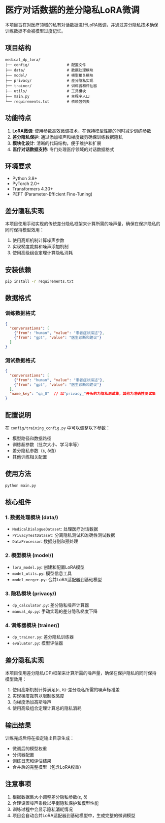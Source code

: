 # 医疗对话数据的差分隐私LoRA微调

本项目旨在对医疗领域的私有对话数据进行LoRA微调，并通过差分隐私技术确保训练数据不会被模型过度记忆。

## 项目结构

```
medical_dp_lora/
├── config/                 # 配置文件
├── data/                   # 数据处理模块
├── model/                  # 模型相关模块
├── privacy/                # 差分隐私实现
├── trainer/                # 训练器和评估器
├── utils/                  # 工具模块
├── main.py                 # 主程序入口
└── requirements.txt        # 依赖包列表
```

## 功能特点

1. **LoRA微调**: 使用参数高效微调技术，在保持模型性能的同时减少训练参数
2. **差分隐私保护**: 通过添加噪声和梯度裁剪确保训练数据隐私
3. **模块化设计**: 清晰的代码结构，便于维护和扩展
4. **医疗对话数据支持**: 专门处理医疗领域的对话数据格式

## 环境要求

- Python 3.8+
- PyTorch 2.0+
- Transformers 4.30+
- PEFT (Parameter-Efficient Fine-Tuning)

## 差分隐私实现

本项目使用手动实现的传统差分隐私框架来计算所需的噪声量，确保在保护隐私的同时保持模型效用：

1. 使用高斯机制计算噪声参数
2. 实现梯度裁剪和噪声添加机制
3. 使用高级组合定理计算隐私消耗

## 安装依赖

```bash
pip install -r requirements.txt
```

## 数据格式

### 训练数据格式
```json
{
  "conversations": [
    {"from": "human", "value": "患者症状描述"},
    {"from": "gpt", "value": "医生诊断和建议"}
  ]
}
```

### 测试数据格式
```json
{
  "conversations": [
    {"from": "human", "value": "患者症状描述"},
    {"from": "gpt", "value": "医生诊断和建议"}
  ],
  "name_key": "qa_0"  // 以"privacy_"开头的为隐私测试集，其他为准确性测试集
}
```

## 配置说明

在 `config/training_config.py` 中可以调整以下参数：

- 模型路径和数据路径
- 训练超参数（批次大小、学习率等）
- 差分隐私参数（ε, δ值）
- 其他训练相关配置

## 使用方法

```bash
python main.py
```

## 核心组件

### 1. 数据处理模块 (data/)
- `MedicalDialogueDataset`: 处理医疗对话数据
- `PrivacyTestDataset`: 分离隐私测试和准确性测试数据
- `DataProcessor`: 数据分割和预处理

### 2. 模型模块 (model/)
- `lora_model.py`: 创建和配置LoRA模型
- `model_utils.py`: 模型信息工具
- `model_merger.py`: 合并LoRA适配器到基础模型

### 3. 隐私模块 (privacy/)
- `dp_calculator.py`: 差分隐私噪声计算器
- `manual_dp.py`: 手动实现的差分隐私梯度下降

### 4. 训练器模块 (trainer/)
- `dp_trainer.py`: 差分隐私训练器
- `evaluator.py`: 模型评估器

## 差分隐私实现

本项目使用差分隐私(DP)框架来计算所需的噪声量，确保在保护隐私的同时保持模型效用：

1. 使用高斯机制计算满足(ε, δ)-差分隐私所需的噪声标准差
2. 实现梯度裁剪以限制敏感度
3. 向梯度添加高斯噪声
4. 使用高级组合定理计算总的隐私消耗

## 输出结果

训练完成后将在指定输出目录生成：
- 微调后的模型权重
- 分词器配置
- 训练日志和评估结果
- 合并后的完整模型（包含LoRA权重）

## 注意事项

1. 根据数据集大小调整差分隐私参数(ε, δ)
2. 合理设置噪声乘数以平衡隐私保护和模型性能
3. 训练过程中会显示隐私消耗情况
4. 项目会自动合并LoRA适配器到基础模型中，生成完整的微调模型